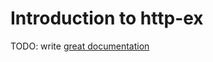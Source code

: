 # Introduction to http-ex

TODO: write [great documentation](http://jacobian.org/writing/what-to-write/)
